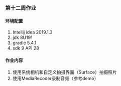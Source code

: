 ### 第十二周作业

#### 环境配置

1. Intellij idea 2019.1.3
2. jdk 8U191
3. gradle 5.4.1
4. sdk 9 API 28

#### 作业内容

1. 使用系统相机和自定义拍摄界面（Surface）拍摄照片
2. 使用MediaRecoder录制音频（参考demo）

